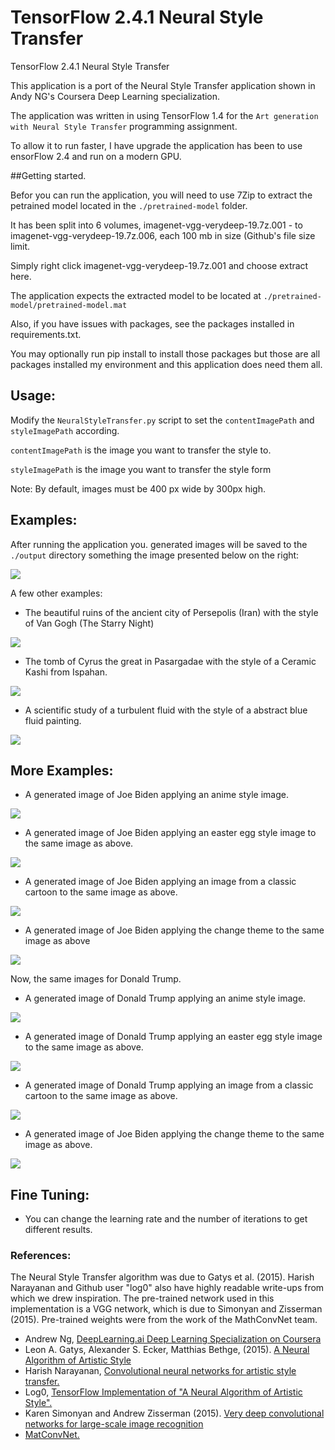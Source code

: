 # TensorFlow 2.4.1 Neural Style Transfer
TensorFlow 2.4.1 Neural Style Transfer

This application is a port of the Neural Style Transfer application shown in Andy NG's Coursera Deep Learning specialization.

The application was written in using TensorFlow 1.4 for the `Art generation with Neural Style Transfer` programming assignment.

To allow it to run faster, I have upgrade the application has been to use ensorFlow 2.4 and run on a modern GPU.

##Getting started.

Befor you can run the application, you will need to use 7Zip to extract the petrained model located in the `./pretrained-model` folder. 

It has been split into 6 volumes, imagenet-vgg-verydeep-19.7z.001 - to imagenet-vgg-verydeep-19.7z.006, each 100 mb in size (Github's file size limit.

Simply right click imagenet-vgg-verydeep-19.7z.001 and choose extract here.

The application expects the extracted model to be located at `./pretrained-model/pretrained-model.mat`

Also, if you have issues with packages, see the packages installed in requirements.txt.

You may optionally run pip install to install those packages but those are all packages installed my environment and this application does need them all.

## Usage:

Modify the `NeuralStyleTransfer.py` script to set the `contentImagePath` and `styleImagePath` according.

`contentImagePath` is the image you want to transfer the style to.

`styleImagePath` is the image you want to transfer the style form

Note: By default, images must be 400 px wide by 300px high.

## Examples:
After running the application you. generated images will be saved to the `./output` directory something the image presented below on the right:

<img src="NeuralStyleTransferPy/NeuralStyleTransfer/images/louvre_generated.png">

A few other examples:

- The beautiful ruins of the ancient city of Persepolis (Iran) with the style of Van Gogh (The Starry Night)
<img src="NeuralStyleTransferPy/NeuralStyleTransfer/images/perspolis_vangogh.png" >

- The tomb of Cyrus the great in Pasargadae with the style of a Ceramic Kashi from Ispahan.
<img src="NeuralStyleTransferPy/NeuralStyleTransfer/images/pasargad_kashi.png">

- A scientific study of a turbulent fluid with the style of a abstract blue fluid painting.
<img src="NeuralStyleTransferPy/NeuralStyleTransfer/images/circle_abstract.png">


## More Examples:

- A generated image of Joe Biden applying an anime style image.
<img src="NeuralStyleTransferPy/NeuralStyleTransfer/images/biden-harris.png">

- A generated image of Joe Biden applying an easter egg style image to the same image as above.
<img src="NeuralStyleTransferPy/NeuralStyleTransfer/images/biden-easter-egg.png">

- A generated image of Joe Biden applying an image from a classic cartoon to the same image as above.
<img src="NeuralStyleTransferPy/NeuralStyleTransfer/images/biden-cartoon.png">

- A generated image of Joe Biden applying the change theme to the same image as above
<img src="NeuralStyleTransferPy/NeuralStyleTransfer/images/biden-change.png">

Now, the same images for Donald Trump.

- A generated image of Donald Trump applying an anime style image.
<img src="NeuralStyleTransferPy/NeuralStyleTransfer/images/trump-anime.png">

- A generated image of Donald Trump applying an easter egg style image to the same image as above.
<img src="NeuralStyleTransferPy/NeuralStyleTransfer/images/trump-easter-egg.png">

- A generated image of Donald Trump applying an image from a classic cartoon to the same image as above.
<img src="NeuralStyleTransferPy/NeuralStyleTransfer/images/trump-cartoon.png">

- A generated image of Joe Biden applying the change theme to the same image as above.
<img src="NeuralStyleTransferPy/NeuralStyleTransfer/images/trump-change.png">


## Fine Tuning:

- You can change the learning rate and the number of iterations to get different results.

### References:

The Neural Style Transfer algorithm was due to Gatys et al. (2015). Harish Narayanan and Github user "log0" also have highly readable write-ups from which we drew inspiration. The pre-trained network used in this implementation is a VGG network, which is due to Simonyan and Zisserman (2015). Pre-trained weights were from the work of the MathConvNet team. 

- Andrew Ng, [DeepLearning.ai Deep Learning Specialization on Coursera](https://www.coursera.org/specializations/deep-learning)
- Leon A. Gatys, Alexander S. Ecker, Matthias Bethge, (2015). [A Neural Algorithm of Artistic Style](https://arxiv.org/abs/1508.06576) 
- Harish Narayanan, [Convolutional neural networks for artistic style transfer.](https://harishnarayanan.org/writing/artistic-style-transfer/)
- Log0, [TensorFlow Implementation of "A Neural Algorithm of Artistic Style".](http://www.chioka.in/tensorflow-implementation-neural-algorithm-of-artistic-style)
- Karen Simonyan and Andrew Zisserman (2015). [Very deep convolutional networks for large-scale image recognition](https://arxiv.org/pdf/1409.1556.pdf)
- [MatConvNet.](http://www.vlfeat.org/matconvnet/pretrained/)
